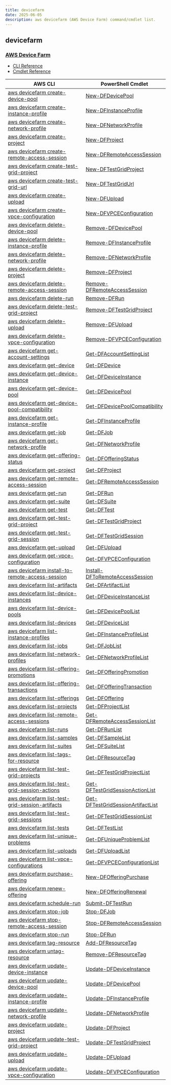 ```yaml
---
title: devicefarm
date: 2025-06-05
description: aws devicefarm (AWS Device Farm) command/cmdlet list.
---
```


## devicefarm

### [AWS Device Farm](https://aws.amazon.com/device-farm/)

* [CLI Reference](https://awscli.amazonaws.com/v2/documentation/api/latest/reference/devicefarm/index.html)
* [Cmdlet Reference](https://docs.aws.amazon.com/powershell/latest/reference/items/AWS_Device_Farm_cmdlets.html)

|AWS CLI|PowerShell Cmdlet|
|----|----|
|[aws devicefarm create-device-pool](https://awscli.amazonaws.com/v2/documentation/api/latest/reference/devicefarm/create-device-pool.html)|[New-DFDevicePool](https://docs.aws.amazon.com/powershell/latest/reference/items/New-DFDevicePool.html)|
|[aws devicefarm create-instance-profile](https://awscli.amazonaws.com/v2/documentation/api/latest/reference/devicefarm/create-instance-profile.html)|[New-DFInstanceProfile](https://docs.aws.amazon.com/powershell/latest/reference/items/New-DFInstanceProfile.html)|
|[aws devicefarm create-network-profile](https://awscli.amazonaws.com/v2/documentation/api/latest/reference/devicefarm/create-network-profile.html)|[New-DFNetworkProfile](https://docs.aws.amazon.com/powershell/latest/reference/items/New-DFNetworkProfile.html)|
|[aws devicefarm create-project](https://awscli.amazonaws.com/v2/documentation/api/latest/reference/devicefarm/create-project.html)|[New-DFProject](https://docs.aws.amazon.com/powershell/latest/reference/items/New-DFProject.html)|
|[aws devicefarm create-remote-access-session](https://awscli.amazonaws.com/v2/documentation/api/latest/reference/devicefarm/create-remote-access-session.html)|[New-DFRemoteAccessSession](https://docs.aws.amazon.com/powershell/latest/reference/items/New-DFRemoteAccessSession.html)|
|[aws devicefarm create-test-grid-project](https://awscli.amazonaws.com/v2/documentation/api/latest/reference/devicefarm/create-test-grid-project.html)|[New-DFTestGridProject](https://docs.aws.amazon.com/powershell/latest/reference/items/New-DFTestGridProject.html)|
|[aws devicefarm create-test-grid-url](https://awscli.amazonaws.com/v2/documentation/api/latest/reference/devicefarm/create-test-grid-url.html)|[New-DFTestGridUrl](https://docs.aws.amazon.com/powershell/latest/reference/items/New-DFTestGridUrl.html)|
|[aws devicefarm create-upload](https://awscli.amazonaws.com/v2/documentation/api/latest/reference/devicefarm/create-upload.html)|[New-DFUpload](https://docs.aws.amazon.com/powershell/latest/reference/items/New-DFUpload.html)|
|[aws devicefarm create-vpce-configuration](https://awscli.amazonaws.com/v2/documentation/api/latest/reference/devicefarm/create-vpce-configuration.html)|[New-DFVPCEConfiguration](https://docs.aws.amazon.com/powershell/latest/reference/items/New-DFVPCEConfiguration.html)|
|[aws devicefarm delete-device-pool](https://awscli.amazonaws.com/v2/documentation/api/latest/reference/devicefarm/delete-device-pool.html)|[Remove-DFDevicePool](https://docs.aws.amazon.com/powershell/latest/reference/items/Remove-DFDevicePool.html)|
|[aws devicefarm delete-instance-profile](https://awscli.amazonaws.com/v2/documentation/api/latest/reference/devicefarm/delete-instance-profile.html)|[Remove-DFInstanceProfile](https://docs.aws.amazon.com/powershell/latest/reference/items/Remove-DFInstanceProfile.html)|
|[aws devicefarm delete-network-profile](https://awscli.amazonaws.com/v2/documentation/api/latest/reference/devicefarm/delete-network-profile.html)|[Remove-DFNetworkProfile](https://docs.aws.amazon.com/powershell/latest/reference/items/Remove-DFNetworkProfile.html)|
|[aws devicefarm delete-project](https://awscli.amazonaws.com/v2/documentation/api/latest/reference/devicefarm/delete-project.html)|[Remove-DFProject](https://docs.aws.amazon.com/powershell/latest/reference/items/Remove-DFProject.html)|
|[aws devicefarm delete-remote-access-session](https://awscli.amazonaws.com/v2/documentation/api/latest/reference/devicefarm/delete-remote-access-session.html)|[Remove-DFRemoteAccessSession](https://docs.aws.amazon.com/powershell/latest/reference/items/Remove-DFRemoteAccessSession.html)|
|[aws devicefarm delete-run](https://awscli.amazonaws.com/v2/documentation/api/latest/reference/devicefarm/delete-run.html)|[Remove-DFRun](https://docs.aws.amazon.com/powershell/latest/reference/items/Remove-DFRun.html)|
|[aws devicefarm delete-test-grid-project](https://awscli.amazonaws.com/v2/documentation/api/latest/reference/devicefarm/delete-test-grid-project.html)|[Remove-DFTestGridProject](https://docs.aws.amazon.com/powershell/latest/reference/items/Remove-DFTestGridProject.html)|
|[aws devicefarm delete-upload](https://awscli.amazonaws.com/v2/documentation/api/latest/reference/devicefarm/delete-upload.html)|[Remove-DFUpload](https://docs.aws.amazon.com/powershell/latest/reference/items/Remove-DFUpload.html)|
|[aws devicefarm delete-vpce-configuration](https://awscli.amazonaws.com/v2/documentation/api/latest/reference/devicefarm/delete-vpce-configuration.html)|[Remove-DFVPCEConfiguration](https://docs.aws.amazon.com/powershell/latest/reference/items/Remove-DFVPCEConfiguration.html)|
|[aws devicefarm get-account-settings](https://awscli.amazonaws.com/v2/documentation/api/latest/reference/devicefarm/get-account-settings.html)|[Get-DFAccountSettingList](https://docs.aws.amazon.com/powershell/latest/reference/items/Get-DFAccountSettingList.html)|
|[aws devicefarm get-device](https://awscli.amazonaws.com/v2/documentation/api/latest/reference/devicefarm/get-device.html)|[Get-DFDevice](https://docs.aws.amazon.com/powershell/latest/reference/items/Get-DFDevice.html)|
|[aws devicefarm get-device-instance](https://awscli.amazonaws.com/v2/documentation/api/latest/reference/devicefarm/get-device-instance.html)|[Get-DFDeviceInstance](https://docs.aws.amazon.com/powershell/latest/reference/items/Get-DFDeviceInstance.html)|
|[aws devicefarm get-device-pool](https://awscli.amazonaws.com/v2/documentation/api/latest/reference/devicefarm/get-device-pool.html)|[Get-DFDevicePool](https://docs.aws.amazon.com/powershell/latest/reference/items/Get-DFDevicePool.html)|
|[aws devicefarm get-device-pool-compatibility](https://awscli.amazonaws.com/v2/documentation/api/latest/reference/devicefarm/get-device-pool-compatibility.html)|[Get-DFDevicePoolCompatibility](https://docs.aws.amazon.com/powershell/latest/reference/items/Get-DFDevicePoolCompatibility.html)|
|[aws devicefarm get-instance-profile](https://awscli.amazonaws.com/v2/documentation/api/latest/reference/devicefarm/get-instance-profile.html)|[Get-DFInstanceProfile](https://docs.aws.amazon.com/powershell/latest/reference/items/Get-DFInstanceProfile.html)|
|[aws devicefarm get-job](https://awscli.amazonaws.com/v2/documentation/api/latest/reference/devicefarm/get-job.html)|[Get-DFJob](https://docs.aws.amazon.com/powershell/latest/reference/items/Get-DFJob.html)|
|[aws devicefarm get-network-profile](https://awscli.amazonaws.com/v2/documentation/api/latest/reference/devicefarm/get-network-profile.html)|[Get-DFNetworkProfile](https://docs.aws.amazon.com/powershell/latest/reference/items/Get-DFNetworkProfile.html)|
|[aws devicefarm get-offering-status](https://awscli.amazonaws.com/v2/documentation/api/latest/reference/devicefarm/get-offering-status.html)|[Get-DFOfferingStatus](https://docs.aws.amazon.com/powershell/latest/reference/items/Get-DFOfferingStatus.html)|
|[aws devicefarm get-project](https://awscli.amazonaws.com/v2/documentation/api/latest/reference/devicefarm/get-project.html)|[Get-DFProject](https://docs.aws.amazon.com/powershell/latest/reference/items/Get-DFProject.html)|
|[aws devicefarm get-remote-access-session](https://awscli.amazonaws.com/v2/documentation/api/latest/reference/devicefarm/get-remote-access-session.html)|[Get-DFRemoteAccessSession](https://docs.aws.amazon.com/powershell/latest/reference/items/Get-DFRemoteAccessSession.html)|
|[aws devicefarm get-run](https://awscli.amazonaws.com/v2/documentation/api/latest/reference/devicefarm/get-run.html)|[Get-DFRun](https://docs.aws.amazon.com/powershell/latest/reference/items/Get-DFRun.html)|
|[aws devicefarm get-suite](https://awscli.amazonaws.com/v2/documentation/api/latest/reference/devicefarm/get-suite.html)|[Get-DFSuite](https://docs.aws.amazon.com/powershell/latest/reference/items/Get-DFSuite.html)|
|[aws devicefarm get-test](https://awscli.amazonaws.com/v2/documentation/api/latest/reference/devicefarm/get-test.html)|[Get-DFTest](https://docs.aws.amazon.com/powershell/latest/reference/items/Get-DFTest.html)|
|[aws devicefarm get-test-grid-project](https://awscli.amazonaws.com/v2/documentation/api/latest/reference/devicefarm/get-test-grid-project.html)|[Get-DFTestGridProject](https://docs.aws.amazon.com/powershell/latest/reference/items/Get-DFTestGridProject.html)|
|[aws devicefarm get-test-grid-session](https://awscli.amazonaws.com/v2/documentation/api/latest/reference/devicefarm/get-test-grid-session.html)|[Get-DFTestGridSession](https://docs.aws.amazon.com/powershell/latest/reference/items/Get-DFTestGridSession.html)|
|[aws devicefarm get-upload](https://awscli.amazonaws.com/v2/documentation/api/latest/reference/devicefarm/get-upload.html)|[Get-DFUpload](https://docs.aws.amazon.com/powershell/latest/reference/items/Get-DFUpload.html)|
|[aws devicefarm get-vpce-configuration](https://awscli.amazonaws.com/v2/documentation/api/latest/reference/devicefarm/get-vpce-configuration.html)|[Get-DFVPCEConfiguration](https://docs.aws.amazon.com/powershell/latest/reference/items/Get-DFVPCEConfiguration.html)|
|[aws devicefarm install-to-remote-access-session](https://awscli.amazonaws.com/v2/documentation/api/latest/reference/devicefarm/install-to-remote-access-session.html)|[Install-DFToRemoteAccessSession](https://docs.aws.amazon.com/powershell/latest/reference/items/Install-DFToRemoteAccessSession.html)|
|[aws devicefarm list-artifacts](https://awscli.amazonaws.com/v2/documentation/api/latest/reference/devicefarm/list-artifacts.html)|[Get-DFArtifactList](https://docs.aws.amazon.com/powershell/latest/reference/items/Get-DFArtifactList.html)|
|[aws devicefarm list-device-instances](https://awscli.amazonaws.com/v2/documentation/api/latest/reference/devicefarm/list-device-instances.html)|[Get-DFDeviceInstanceList](https://docs.aws.amazon.com/powershell/latest/reference/items/Get-DFDeviceInstanceList.html)|
|[aws devicefarm list-device-pools](https://awscli.amazonaws.com/v2/documentation/api/latest/reference/devicefarm/list-device-pools.html)|[Get-DFDevicePoolList](https://docs.aws.amazon.com/powershell/latest/reference/items/Get-DFDevicePoolList.html)|
|[aws devicefarm list-devices](https://awscli.amazonaws.com/v2/documentation/api/latest/reference/devicefarm/list-devices.html)|[Get-DFDeviceList](https://docs.aws.amazon.com/powershell/latest/reference/items/Get-DFDeviceList.html)|
|[aws devicefarm list-instance-profiles](https://awscli.amazonaws.com/v2/documentation/api/latest/reference/devicefarm/list-instance-profiles.html)|[Get-DFInstanceProfileList](https://docs.aws.amazon.com/powershell/latest/reference/items/Get-DFInstanceProfileList.html)|
|[aws devicefarm list-jobs](https://awscli.amazonaws.com/v2/documentation/api/latest/reference/devicefarm/list-jobs.html)|[Get-DFJobList](https://docs.aws.amazon.com/powershell/latest/reference/items/Get-DFJobList.html)|
|[aws devicefarm list-network-profiles](https://awscli.amazonaws.com/v2/documentation/api/latest/reference/devicefarm/list-network-profiles.html)|[Get-DFNetworkProfileList](https://docs.aws.amazon.com/powershell/latest/reference/items/Get-DFNetworkProfileList.html)|
|[aws devicefarm list-offering-promotions](https://awscli.amazonaws.com/v2/documentation/api/latest/reference/devicefarm/list-offering-promotions.html)|[Get-DFOfferingPromotion](https://docs.aws.amazon.com/powershell/latest/reference/items/Get-DFOfferingPromotion.html)|
|[aws devicefarm list-offering-transactions](https://awscli.amazonaws.com/v2/documentation/api/latest/reference/devicefarm/list-offering-transactions.html)|[Get-DFOfferingTransaction](https://docs.aws.amazon.com/powershell/latest/reference/items/Get-DFOfferingTransaction.html)|
|[aws devicefarm list-offerings](https://awscli.amazonaws.com/v2/documentation/api/latest/reference/devicefarm/list-offerings.html)|[Get-DFOffering](https://docs.aws.amazon.com/powershell/latest/reference/items/Get-DFOffering.html)|
|[aws devicefarm list-projects](https://awscli.amazonaws.com/v2/documentation/api/latest/reference/devicefarm/list-projects.html)|[Get-DFProjectList](https://docs.aws.amazon.com/powershell/latest/reference/items/Get-DFProjectList.html)|
|[aws devicefarm list-remote-access-sessions](https://awscli.amazonaws.com/v2/documentation/api/latest/reference/devicefarm/list-remote-access-sessions.html)|[Get-DFRemoteAccessSessionList](https://docs.aws.amazon.com/powershell/latest/reference/items/Get-DFRemoteAccessSessionList.html)|
|[aws devicefarm list-runs](https://awscli.amazonaws.com/v2/documentation/api/latest/reference/devicefarm/list-runs.html)|[Get-DFRunList](https://docs.aws.amazon.com/powershell/latest/reference/items/Get-DFRunList.html)|
|[aws devicefarm list-samples](https://awscli.amazonaws.com/v2/documentation/api/latest/reference/devicefarm/list-samples.html)|[Get-DFSampleList](https://docs.aws.amazon.com/powershell/latest/reference/items/Get-DFSampleList.html)|
|[aws devicefarm list-suites](https://awscli.amazonaws.com/v2/documentation/api/latest/reference/devicefarm/list-suites.html)|[Get-DFSuiteList](https://docs.aws.amazon.com/powershell/latest/reference/items/Get-DFSuiteList.html)|
|[aws devicefarm list-tags-for-resource](https://awscli.amazonaws.com/v2/documentation/api/latest/reference/devicefarm/list-tags-for-resource.html)|[Get-DFResourceTag](https://docs.aws.amazon.com/powershell/latest/reference/items/Get-DFResourceTag.html)|
|[aws devicefarm list-test-grid-projects](https://awscli.amazonaws.com/v2/documentation/api/latest/reference/devicefarm/list-test-grid-projects.html)|[Get-DFTestGridProjectList](https://docs.aws.amazon.com/powershell/latest/reference/items/Get-DFTestGridProjectList.html)|
|[aws devicefarm list-test-grid-session-actions](https://awscli.amazonaws.com/v2/documentation/api/latest/reference/devicefarm/list-test-grid-session-actions.html)|[Get-DFTestGridSessionActionList](https://docs.aws.amazon.com/powershell/latest/reference/items/Get-DFTestGridSessionActionList.html)|
|[aws devicefarm list-test-grid-session-artifacts](https://awscli.amazonaws.com/v2/documentation/api/latest/reference/devicefarm/list-test-grid-session-artifacts.html)|[Get-DFTestGridSessionArtifactList](https://docs.aws.amazon.com/powershell/latest/reference/items/Get-DFTestGridSessionArtifactList.html)|
|[aws devicefarm list-test-grid-sessions](https://awscli.amazonaws.com/v2/documentation/api/latest/reference/devicefarm/list-test-grid-sessions.html)|[Get-DFTestGridSessionList](https://docs.aws.amazon.com/powershell/latest/reference/items/Get-DFTestGridSessionList.html)|
|[aws devicefarm list-tests](https://awscli.amazonaws.com/v2/documentation/api/latest/reference/devicefarm/list-tests.html)|[Get-DFTestList](https://docs.aws.amazon.com/powershell/latest/reference/items/Get-DFTestList.html)|
|[aws devicefarm list-unique-problems](https://awscli.amazonaws.com/v2/documentation/api/latest/reference/devicefarm/list-unique-problems.html)|[Get-DFUniqueProblemList](https://docs.aws.amazon.com/powershell/latest/reference/items/Get-DFUniqueProblemList.html)|
|[aws devicefarm list-uploads](https://awscli.amazonaws.com/v2/documentation/api/latest/reference/devicefarm/list-uploads.html)|[Get-DFUploadList](https://docs.aws.amazon.com/powershell/latest/reference/items/Get-DFUploadList.html)|
|[aws devicefarm list-vpce-configurations](https://awscli.amazonaws.com/v2/documentation/api/latest/reference/devicefarm/list-vpce-configurations.html)|[Get-DFVPCEConfigurationList](https://docs.aws.amazon.com/powershell/latest/reference/items/Get-DFVPCEConfigurationList.html)|
|[aws devicefarm purchase-offering](https://awscli.amazonaws.com/v2/documentation/api/latest/reference/devicefarm/purchase-offering.html)|[New-DFOfferingPurchase](https://docs.aws.amazon.com/powershell/latest/reference/items/New-DFOfferingPurchase.html)|
|[aws devicefarm renew-offering](https://awscli.amazonaws.com/v2/documentation/api/latest/reference/devicefarm/renew-offering.html)|[New-DFOfferingRenewal](https://docs.aws.amazon.com/powershell/latest/reference/items/New-DFOfferingRenewal.html)|
|[aws devicefarm schedule-run](https://awscli.amazonaws.com/v2/documentation/api/latest/reference/devicefarm/schedule-run.html)|[Submit-DFTestRun](https://docs.aws.amazon.com/powershell/latest/reference/items/Submit-DFTestRun.html)|
|[aws devicefarm stop-job](https://awscli.amazonaws.com/v2/documentation/api/latest/reference/devicefarm/stop-job.html)|[Stop-DFJob](https://docs.aws.amazon.com/powershell/latest/reference/items/Stop-DFJob.html)|
|[aws devicefarm stop-remote-access-session](https://awscli.amazonaws.com/v2/documentation/api/latest/reference/devicefarm/stop-remote-access-session.html)|[Stop-DFRemoteAccessSession](https://docs.aws.amazon.com/powershell/latest/reference/items/Stop-DFRemoteAccessSession.html)|
|[aws devicefarm stop-run](https://awscli.amazonaws.com/v2/documentation/api/latest/reference/devicefarm/stop-run.html)|[Stop-DFRun](https://docs.aws.amazon.com/powershell/latest/reference/items/Stop-DFRun.html)|
|[aws devicefarm tag-resource](https://awscli.amazonaws.com/v2/documentation/api/latest/reference/devicefarm/tag-resource.html)|[Add-DFResourceTag](https://docs.aws.amazon.com/powershell/latest/reference/items/Add-DFResourceTag.html)|
|[aws devicefarm untag-resource](https://awscli.amazonaws.com/v2/documentation/api/latest/reference/devicefarm/untag-resource.html)|[Remove-DFResourceTag](https://docs.aws.amazon.com/powershell/latest/reference/items/Remove-DFResourceTag.html)|
|[aws devicefarm update-device-instance](https://awscli.amazonaws.com/v2/documentation/api/latest/reference/devicefarm/update-device-instance.html)|[Update-DFDeviceInstance](https://docs.aws.amazon.com/powershell/latest/reference/items/Update-DFDeviceInstance.html)|
|[aws devicefarm update-device-pool](https://awscli.amazonaws.com/v2/documentation/api/latest/reference/devicefarm/update-device-pool.html)|[Update-DFDevicePool](https://docs.aws.amazon.com/powershell/latest/reference/items/Update-DFDevicePool.html)|
|[aws devicefarm update-instance-profile](https://awscli.amazonaws.com/v2/documentation/api/latest/reference/devicefarm/update-instance-profile.html)|[Update-DFInstanceProfile](https://docs.aws.amazon.com/powershell/latest/reference/items/Update-DFInstanceProfile.html)|
|[aws devicefarm update-network-profile](https://awscli.amazonaws.com/v2/documentation/api/latest/reference/devicefarm/update-network-profile.html)|[Update-DFNetworkProfile](https://docs.aws.amazon.com/powershell/latest/reference/items/Update-DFNetworkProfile.html)|
|[aws devicefarm update-project](https://awscli.amazonaws.com/v2/documentation/api/latest/reference/devicefarm/update-project.html)|[Update-DFProject](https://docs.aws.amazon.com/powershell/latest/reference/items/Update-DFProject.html)|
|[aws devicefarm update-test-grid-project](https://awscli.amazonaws.com/v2/documentation/api/latest/reference/devicefarm/update-test-grid-project.html)|[Update-DFTestGridProject](https://docs.aws.amazon.com/powershell/latest/reference/items/Update-DFTestGridProject.html)|
|[aws devicefarm update-upload](https://awscli.amazonaws.com/v2/documentation/api/latest/reference/devicefarm/update-upload.html)|[Update-DFUpload](https://docs.aws.amazon.com/powershell/latest/reference/items/Update-DFUpload.html)|
|[aws devicefarm update-vpce-configuration](https://awscli.amazonaws.com/v2/documentation/api/latest/reference/devicefarm/update-vpce-configuration.html)|[Update-DFVPCEConfiguration](https://docs.aws.amazon.com/powershell/latest/reference/items/Update-DFVPCEConfiguration.html)|

